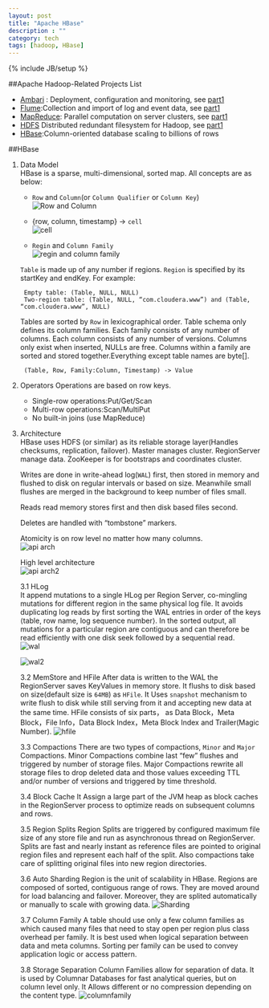 ```yaml
---
layout: post
title: "Apache HBase"
description : ""
category: tech
tags: [hadoop, HBase]
---
```

{% include JB/setup %}

##Apache Hadoop-Related Projects List

- [Ambari][1] : Deployment, configuration and monitoring, see [part1][10]
- [Flume][2]:Collection and import of log and event data, see [part1][10]
- [MapReduce][4]: Parallel computation on server clusters, see [part1][10]
- [HDFS][5] Distributed redundant filesystem for Hadoop, see [part1][10]
- [HBase][3]:Column-oriented database scaling to billions of rows

<!--break-->

##HBase
1. Data Model  
    HBase is a sparse, multi-dimensional, sorted map. All concepts are as below:
    * `Row` and `Column`(or `Column Qualifier` or `Column Key`)  
    ![Row and Column](/assets/2013-02-25-apache-hbase/rowkey-columnkey.png)
   
    * {row, column, timestamp} -> `cell`  
    ![cell](/assets/2013-02-25-apache-hbase/cell.png)
    
    * `Regin` and `Column Family`  
    ![regin and column family](/assets/2013-02-25-apache-hbase/regin-columnfamily.png)

    `Table` is made up of any number if regions. `Region` is specified by its startKey and endKey. For example:
      
        Empty table: (Table, NULL, NULL)
        Two-region table: (Table, NULL, “com.cloudera.www”) and (Table, “com.cloudera.www”, NULL)

    Tables are sorted by `Row` in lexicographical order. Table schema only defines its column families. Each family consists of any number of columns. Each column consists of any number of versions. Columns only exist when inserted, NULLs are free. Columns within a family are sorted and stored together.Everything except table names are byte[].

        (Table, Row, Family:Column, Timestamp) -> Value

2. Operators
    Operations are based on row keys.
   * Single-row operations:Put/Get/Scan
   * Multi-row operations:Scan/MultiPut
   * No built-in joins (use MapReduce)

3. Architecture  
    HBase uses HDFS (or similar) as its reliable storage layer(Handles checksums, replication, failover). Master manages cluster. RegionServer manage data. ZooKeeper is for bootstraps and coordinates cluster.  
    
    Writes are done in write-ahead log(`WAL`) first, then stored in memory and flushed to disk on regular intervals or based on size. Meanwhile small flushes are merged in the background to keep number of files small.
    
    Reads read memory stores first and then disk based files second.
   
    Deletes are handled with “tombstone” markers.

    Atomicity is on row level no matter how many columns.  
    ![api arch](/assets/2013-02-25-apache-hbase/arch.png)
    
    High level architecture  
    ![api arch2](/assets/2013-02-25-apache-hbase/high_arch.png)

    3.1 HLog  
    It append mutations to a single HLog per Region Server, co-mingling mutations for different region in the same physical log file. It avoids duplicating log reads by first sorting the WAL entries in order of the keys ⟨table, row name, log sequence number⟩. In the sorted output, all mutations for a particular region are contiguous and can therefore be read efficiently with one disk seek followed by a sequential read.     
    ![wal](/assets/2013-02-25-apache-hbase/wal.png)
    
    ![wal2](/assets/2013-02-25-apache-hbase/wal2.png)

    3.2 MemStore and HFile
    After data is written to the WAL the RegionServer saves KeyValues in memory store. It flushs to disk based on size(default size is `64MB`) as `HFile`. It Uses `snapshot` mechanism to write flush to disk while still serving from it and accepting new data at the same time. HFile consists of six parts， as Data Block，Meta Block，File Info，Data Block Index，Meta Block Index and Trailer(Magic Number).
    ![hfile](/assets/2013-02-25-apache-hbase/hfile.png)
    
    3.3 Compactions
    There are two types of compactions, `Minor` and `Major` Compactions. Minor Compactions combine last “few” flushes and triggered by number of storage files. Major Compactions rewrite all storage files to drop deleted data and those values exceeding TTL and/or number of versions and triggered by time threshold.
    
    3.4 Block Cache
    It Assign a large part of the JVM heap as block caches in the RegionServer process to optimize reads on subsequent columns and rows.
    
    3.5 Region Splits
    Region Splits are triggered by configured maximum file size of any store file and run as asynchronous thread on RegionServer. Splits are fast and nearly instant as reference files are pointed to original region files and represent each half of the split. Also compactions take care of splitting original files into new region directories.
    
    3.6 Auto Sharding
    Region is the unit of scalability in HBase. Regions are composed of sorted, contiguous range of rows. They are moved around for load balancing and failover. Moreover, they are splited automatically or manually to scale with growing data.
    ![Sharding](/assets/2013-02-25-apache-hbase/region.png)
    
    3.7 Column Family
    A table should use only a few column families as which caused many files that need to stay open per region plus class overhead per family. It is best used when logical separation between data and meta columns. Sorting per family can be used to convey application logic or access pattern.
    
    3.8 Storage Separation 
    Column Families allow for separation of data. It is used by Columnar Databases for fast analytical queries, but on column level only. It Allows different or no compression depending on the content type.
    ![columnfamily](/assets/2013-02-25-apache-hbase/columnfamily.png)

[1]:http://incubator.apache.org/ambari/ "Apache Ambari"
[2]:http://flume.apache.org/ "Apache Flume"
[3]:http://hbase.apache.org/ "Apache Hbase"
[4]:http://wiki.apache.org/hadoop/MapReduce "Apache MapReduce"
[5]:http://hadoop.apache.org/docs/r1.1.1/hdfs_design.html "HDFS Architecture Guide"
[10]:http://zhangjunhd.github.com/2013/02/24/apache-related-projects/


